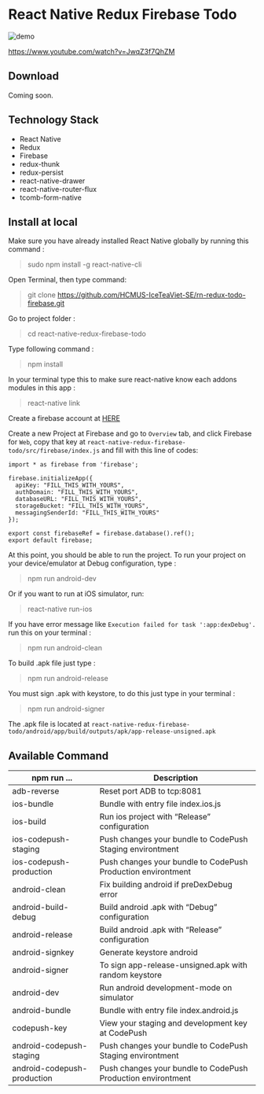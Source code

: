 # React Native Redux Firebase Todo

![demo](https://raw.githubusercontent.com/HCMUS-IceTeaViet-SE/rn-redux-todo-firebase/master/demo.gif)

https://www.youtube.com/watch?v=JwqZ3f7QhZM

## Download
Coming soon.

## Technology Stack
* React Native
* Redux
* Firebase
* redux-thunk
* redux-persist
* react-native-drawer
* react-native-router-flux
* tcomb-form-native

## Install at local

Make sure you have already installed React Native globally by running this command :  
> sudo npm install -g react-native-cli

Open Terminal, then type command:  
> git clone https://github.com/HCMUS-IceTeaViet-SE/rn-redux-todo-firebase.git


Go to project folder :
> cd react-native-redux-firebase-todo

Type following command :  
> npm install  

In your terminal type this to make sure react-native know each addons modules in this app :  
> react-native link

Create a firebase account at [HERE](firebase.google.com)

Create a new Project at Firebase and go to `Overview` tab, and click Firebase for `Web`, copy that key at `react-native-redux-firebase-todo/src/firebase/index.js` and fill with this line of codes:

```
import * as firebase from 'firebase';

firebase.initializeApp({
  apiKey: "FILL_THIS_WITH_YOURS",
  authDomain: "FILL_THIS_WITH_YOURS",
  databaseURL: "FILL_THIS_WITH_YOURS",
  storageBucket: "FILL_THIS_WITH_YOURS",
  messagingSenderId: "FILL_THIS_WITH_YOURS"
});

export const firebaseRef = firebase.database().ref();
export default firebase;

```

At this point, you should be able to run the project.
To run your project on your device/emulator at Debug configuration, type :
> npm run android-dev  

Or if you want to run at iOS simulator, run:  
> react-native run-ios

If you have error message like `Execution failed for task ':app:dexDebug'.` run this on your terminal :  
> npm run android-clean

To build .apk file just type :  
> npm run android-release  

You must sign .apk with keystore, to do this just type in your terminal :  
> npm run android-signer

The .apk file is located at `react-native-redux-firebase-todo/android/app/build/outputs/apk/app-release-unsigned.apk`


##  Available Command  

| npm run ... | Description |
| --- | --- |
| adb-reverse | Reset port ADB to tcp:8081 |
| ios-bundle | Bundle with entry file index.ios.js |
| ios-build  | Run ios project with “Release” configuration |
| ios-codepush-staging | Push changes your bundle to CodePush Staging environtment |
| ios-codepush-production | Push changes your bundle to CodePush Production environtment |
| android-clean | Fix building android if preDexDebug error |
| android-build-debug | Build android .apk with “Debug” configuration |
| android-release  | Build android .apk with “Release” configuration  |
| android-signkey  | Generate keystore android  |
| android-signer | To sign app-release-unsigned.apk with random keystore |
| android-dev | Run android development-mode on simulator |
| android-bundle | Bundle with entry file index.android.js |
| codepush-key | View your staging and development key at CodePush |
| android-codepush-staging | Push changes your bundle to CodePush Staging environtment |
| android-codepush-production | Push changes your bundle to CodePush Production environtment |
